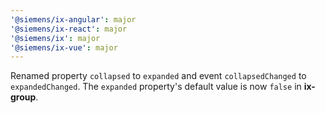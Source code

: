 ```yaml
---
'@siemens/ix-angular': major
'@siemens/ix-react': major
'@siemens/ix': major
'@siemens/ix-vue': major
---
```


Renamed property `collapsed` to `expanded` and event `collapsedChanged` to `expandedChanged`. The `expanded` property's default value is now `false` in **ix-group**.
